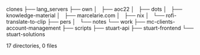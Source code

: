 clones
├── lang_servers
├── own
│   ├── aoc22
│   ├── dots
│   ├── knowledge-material
│   ├── marcelarie.com
│   ├── nix
│   └── rofi-translate-to-clip
├── pers
│   └── notes
└── work
    ├── mc-clients-account-management
    ├── scripts
    ├── stuart-api
    ├── stuart-frontend
    └── stuart-solutions

17 directories, 0 files
